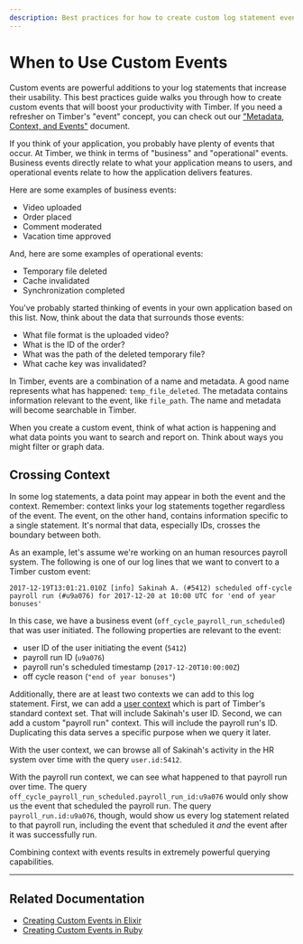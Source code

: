 ```yaml
---
description: Best practices for how to create custom log statement events.
---
```

# When to Use Custom Events

Custom events are powerful additions to your log statements that increase their usability. This best practices guide walks you through how to create custom events that will boost your productivity with Timber. If you need a refresher on Timber's "event" concept, you can check out our ["Metadata, Context, and Events"](/concepts/metadata-context-and-events#events) document.

If you think of your application, you probably have plenty of events that occur. At Timber, we think in terms of "business" and "operational" events. Business events directly relate to what your application means to users, and operational events relate to how the application delivers features.

Here are some examples of business events:

- Video uploaded
- Order placed
- Comment moderated
- Vacation time approved

And, here are some examples of operational events:

- Temporary file deleted
- Cache invalidated
- Synchronization completed

You've probably started thinking of events in your own application based on this list. Now, think about the data that surrounds those events:

- What file format is the uploaded video?
- What is the ID of the order?
- What was the path of the deleted temporary file?
- What cache key was invalidated?

In Timber, events are a combination of a name and metadata. A good name represents what has happened: `temp_file_deleted`. The metadata contains information relevant to the event, like `file_path`. The name and metadata will become searchable in Timber.

When you create a custom event, think of what action is happening and what data points you want to search and report on. Think about ways you might filter or graph data.

## Crossing Context

In some log statements, a data point may appear in both the event and the context. Remember: context links your log statements together regardless of the event. The event, on the other hand, contains information specific to a single statement. It's normal that data, especially IDs, crosses the boundary between both.

As an example, let's assume we're working on an human resources payroll system. The following is one of our log lines that we want to convert to a Timber custom event:

```
2017-12-19T13:01:21.010Z [info] Sakinah A. (#5412) scheduled off-cycle payroll run (#u9a076) for 2017-12-20 at 10:00 UTC for 'end of year bonuses'
```

In this case, we have a business event (`off_cycle_payroll_run_scheduled`) that was user initiated. The following properties are relevant to the event:

  - user ID of the user initiating the event (`5412`)
  - payroll run ID (`u9a076`)
  - payroll run's scheduled timestamp (`2017-12-20T10:00:00Z`)
  - off cycle reason (`"end of year bonuses"`)

Additionally, there are at least two contexts we can add to this log statement. First, we can add a [user context](/concepts/log-event-json-schema/context/user-context) which is part of Timber's standard context set. That will include Sakinah's user ID. Second, we can add a custom "payroll run" context. This will include the payroll run's ID. Duplicating this data serves a specific purpose when we query it later.

With the user context, we can browse all of Sakinah's activity in the HR system over time with the query `user.id:5412`.

With the payroll run context, we can see what happened to that payroll run over time. The query `off_cycle_payroll_run_scheduled.payroll_run_id:u9a076` would only show us the event that scheduled the payroll run. The query `payroll_run.id:u9a076`, though, would show us every log statement related to that payroll run, including the event that scheduled it _and_ the event after it was successfully run.

Combining context with events results in extremely powerful querying capabilities.

---

## Related Documentation

* [Creating Custom Events in Elixir](/languages/elixir/usage/custom-events)
* [Creating Custom Events in Ruby](/languages/ruby/usage/custom-events)

